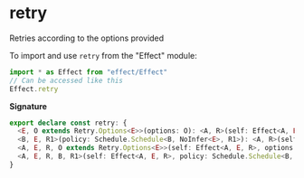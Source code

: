 # retry

Retries according to the options provided

To import and use `retry` from the "Effect" module:

```ts
import * as Effect from "effect/Effect"
// Can be accessed like this
Effect.retry
```

**Signature**

```ts
export declare const retry: {
  <E, O extends Retry.Options<E>>(options: O): <A, R>(self: Effect<A, E, R>) => Retry.Return<R, E, A, O>
  <B, E, R1>(policy: Schedule.Schedule<B, NoInfer<E>, R1>): <A, R>(self: Effect<A, E, R>) => Effect<A, E, R1 | R>
  <A, E, R, O extends Retry.Options<E>>(self: Effect<A, E, R>, options: O): Retry.Return<R, E, A, O>
  <A, E, R, B, R1>(self: Effect<A, E, R>, policy: Schedule.Schedule<B, E, R1>): Effect<A, E, R1 | R>
}
```
